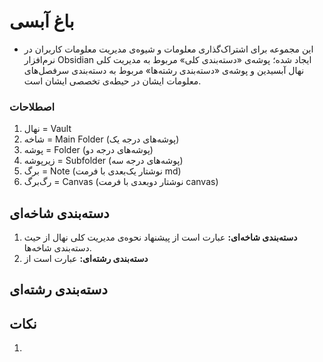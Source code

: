# باغ آبسی

- این مجموعه برای اشتراک‌گذاری معلومات و شیوه‌ی مدیریت معلومات کاربران در نرم‌افزار Obsidian ایجاد شده؛ پوشه‌ی «دسته‌بندی کلی» مربوط به مدیریت کلی نهال آبسیدین و پوشه‌ی «دسته‌بندی رشته‌ها» مربوط به دسته‌بندی سرفصل‌های معلومات ایشان در حیطه‌ی تخصصی ایشان است.

### اصطلاحات

1. نهال = Vault
2. شاخه = Main Folder (پوشه‌های درجه یک)
3. پوشه = Folder (پوشه‌های درجه دو)
4. زیرپوشه = Subfolder (پوشه‌های درجه سه)
5. برگ = Note (نوشتار یک‌بعدی با فرمت md)
6. رگ‌برگ = Canvas (نوشتار دوبعدی با فرمت canvas)

## دسته‌بندی شاخه‌ای

1. **دسته‌بندی شاخه‌ای:** عبارت است از پیشنهاد نحوه‌ی مدیریت کلی نهال از حیث دسته‌بندی شاخه‌ها.
2. **دسته‌بندی رشته‌ای:** عبارت است از 



## دسته‌بندی رشته‌ای


## نکات

1. 

